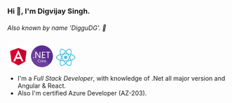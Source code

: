 ### Hi 👋, I'm Digvijay Singh.
###### Also known by name 'DigguDG'. 👋

 <img src="./angular.svg" width=50> <img src="./NET_Core_Logo.svg" width=50> <img src="./react.svg" width=50>
- I'm a _Full Stack Developer_, with knowledge of .Net all major version and Angular & React.
- Also I'm certified Azure Developer (AZ-203). 
 

<!--
**diggudg/diggudg** is a ✨ _special_ ✨ repository because its `README.md` (this file) appears on your GitHub profile.

Here are some ideas to get you started:

- 🔭 I’m currently working on ...
- 🌱 I’m currently learning ...
- 👯 I’m looking to collaborate on ...
- 🤔 I’m looking for help with ...
- 💬 Ask me about ...
- 📫 How to reach me: ...
- 😄 Pronouns: ...
- ⚡ Fun fact: ...
-->
